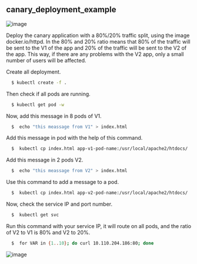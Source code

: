 
## canary_deployment_example

![image](https://github.com/Abhay956/canary_deployment_example/assets/141961610/25dd6b32-3dac-482b-bccf-eb4df772a69d)


Deploy the canary application with a 80%/20% traffic split, using the image docker.io/httpd. In the 80% and 20% ratio means that 80% of the traffic will be sent to the V1 of the app and 20% of the traffic will be sent to the V2 of the app. This way, if there are any problems with the V2 app, only a small number of users will be affected.

Create all deployment.

```bash
  $ kubectl create -f .
```

Then check if all pods are running.

```bash
  $ kubectl get pod -w
```
Now, add this message in 8 pods of V1.

```bash
  $  echo "this meassage from V1" > index.html 
```
Add this message in pod with the help of this command.

```bash
  $  kubectl cp index.html app-v1-pod-name:/usr/local/apache2/htdocs/
```
Add this message in 2 pods V2.
```bash
  $  echo "this meassage from V2" > index.html 
```
Use this command to add a message to a pod.
```bash
  $  kubectl cp index.html app-v2-pod-name:/usr/local/apache2/htdocs/
```
Now, check the service IP and port number.
```bash
  $  kubectl get svc
```
Run this command with your service IP, it will route on all pods, and the ratio of V2 to V1 is 80% and V2 to 20%.
```bash
  $  for VAR in {1..10}; do curl 10.110.204.186:80; done 
```

![image](https://github.com/Abhay956/canary_deployment_example/assets/132220412/8821fa91-db27-484c-a523-b17a947bf5b8)

